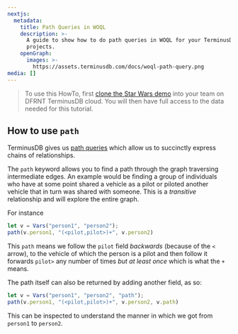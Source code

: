 ```yaml
---
nextjs:
  metadata:
    title: Path Queries in WOQL
    description: >-
      A guide to show how to do path queries in WOQL for your TerminusDB
      projects.
    openGraph:
      images: >-
        https://assets.terminusdb.com/docs/woql-path-query.png
media: []
---
```


> To use this HowTo, first [clone the Star Wars demo](/docs/clone-a-demo-terminuscms-project/) into your team on DFRNT TerminusDB cloud. You will then have full access to the data needed for this tutorial.

## How to use `path`

TerminusDB gives us [path queries](/docs/path-query-reference-guide/) which allow us to succinctly express chains of relationships.

The `path` keyword allows you to find a path through the graph traversing intermediate edges. An example would be finding a group of individuals who have at some point shared a vehicle as a pilot or piloted another vehicle that in turn was shared with someone. This is a _transitive_ relationship and will explore the entire graph.

For instance

```javascript
let v = Vars("person1", "person2");
path(v.person1, "(<pilot,pilot>)+", v.person2)
```

This `path` means we follow the `pilot` field _backwards_ (because of the `<` arrow), to the vehicle of which the person is a pilot and then follow it forwards `pilot>` any number of times _but at least once_ which is what the `+` means.

The path itself can also be returned by adding another field, as so:

```javascript
let v = Vars("person1", "person2", "path");
path(v.person1, "(<pilot,pilot>)+", v.person2, v.path)
```

This can be inspected to understand the manner in which we got from `person1` to `person2`.